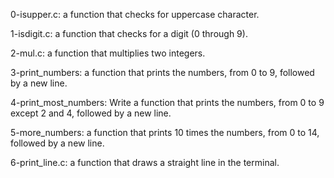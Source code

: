 0-isupper.c:  a function that checks for uppercase character.

1-isdigit.c: a function that checks for a digit (0 through 9).

2-mul.c: a function that multiplies two integers.

3-print_numbers: a function that prints the numbers, from 0 to 9, followed by a new line.

4-print_most_numbers: Write a function that prints the numbers, from 0 to 9 except 2 and 4, followed by a new 
line.

5-more_numbers: a function that prints 10 times the numbers, from 0 to 14, followed by a new line.

6-print_line.c: a function that draws a straight line in the terminal.
